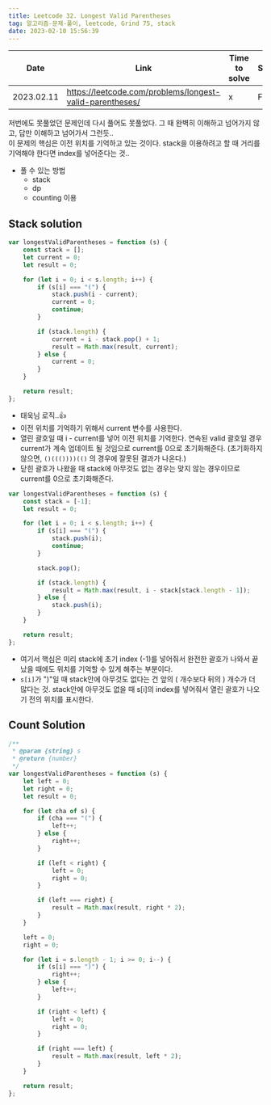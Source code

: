 ```yaml
---
title: Leetcode 32. Longest Valid Parentheses
tag: 알고리즘-문제-풀이, leetcode, Grind 75, stack
date: 2023-02-10 15:56:39
---
```


<div class="table-wrapper" markdown="block">

| Date       | Link                                                     | Time to solve | Submissions |
| ---------- | -------------------------------------------------------- | ------------- | ----------- |
| 2023.02.11 | https://leetcode.com/problems/longest-valid-parentheses/ | x             | Fail        |

</div>

저번에도 못풀었던 문제인데 다시 풀어도 못풀었다. 그 때 완벽히 이해하고 넘어가지 않고, 답만 이해하고 넘어가서 그런듯..  
이 문제의 핵심은 이전 위치를 기억하고 있는 것이다. stack을 이용하려고 할 때 거리를 기억해야 한다면 index를 넣어준다는 것..

- 풀 수 있는 방법
  - stack
  - dp
  - counting 이용

## Stack solution

```js
var longestValidParentheses = function (s) {
	const stack = [];
	let current = 0;
	let result = 0;

	for (let i = 0; i < s.length; i++) {
		if (s[i] === "(") {
			stack.push(i - current);
			current = 0;
			continue;
		}

		if (stack.length) {
			current = i - stack.pop() + 1;
			result = Math.max(result, current);
		} else {
			current = 0;
		}
	}

	return result;
};
```

- 태욱님 로직..👍
- 이전 위치를 기억하기 위해서 current 변수를 사용한다.
- 열린 괄호일 때 i - current를 넣어 이전 위치를 기억한다. 연속된 valid 괄호일 경우 current가 계속 업데이트 될 것임으로 current를 0으로 초기화해준다. (초기화하지 않으면, `()((())))(()` 의 경우에 잘못된 결과가 나온다.)
- 닫힌 괄호가 나왔을 때 stack에 아무것도 없는 경우는 맞지 않는 경우이므로 current를 0으로 초기화해준다.

```js
var longestValidParentheses = function (s) {
	const stack = [-1];
	let result = 0;

	for (let i = 0; i < s.length; i++) {
		if (s[i] === "(") {
			stack.push(i);
			continue;
		}

		stack.pop();

		if (stack.length) {
			result = Math.max(result, i - stack[stack.length - 1]);
		} else {
			stack.push(i);
		}
	}

	return result;
};
```

- 여기서 핵심은 미리 stack에 초기 index (-1)를 넣어줘서 완전한 괄호가 나와서 끝났을 때에도 위치를 기억할 수 있게 해주는 부분이다.
- `s[i]`가 ")"일 때 stack안에 아무것도 없다는 건 앞의 ( 개수보다 뒤의 ) 개수가 더 많다는 것. stack안에 아무것도 없을 때 s[i]의 index를 넣어줘서 열린 괄호가 나오기 전의 위치를 표시한다.

## Count Solution

```js
/**
 * @param {string} s
 * @return {number}
 */
var longestValidParentheses = function (s) {
	let left = 0;
	let right = 0;
	let result = 0;

	for (let cha of s) {
		if (cha === "(") {
			left++;
		} else {
			right++;
		}

		if (left < right) {
			left = 0;
			right = 0;
		}

		if (left === right) {
			result = Math.max(result, right * 2);
		}
	}

	left = 0;
	right = 0;

	for (let i = s.length - 1; i >= 0; i--) {
		if (s[i] === ")") {
			right++;
		} else {
			left++;
		}

		if (right < left) {
			left = 0;
			right = 0;
		}

		if (right === left) {
			result = Math.max(result, left * 2);
		}
	}

	return result;
};
```
